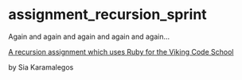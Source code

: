 # assignment_recursion_sprint
Again and again and again and again and again...

[A recursion assignment which uses Ruby for the Viking Code School](http://www.vikingcodeschool.com)

by Sia Karamalegos